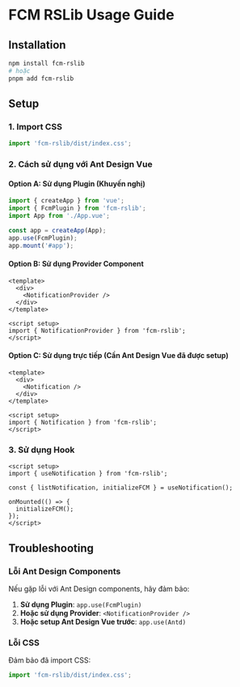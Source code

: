 # FCM RSLib Usage Guide

## Installation

```bash
npm install fcm-rslib
# hoặc
pnpm add fcm-rslib
```

## Setup

### 1. Import CSS

```javascript
import 'fcm-rslib/dist/index.css';
```

### 2. Cách sử dụng với Ant Design Vue

#### Option A: Sử dụng Plugin (Khuyến nghị)

```javascript
import { createApp } from 'vue';
import { FcmPlugin } from 'fcm-rslib';
import App from './App.vue';

const app = createApp(App);
app.use(FcmPlugin);
app.mount('#app');
```

#### Option B: Sử dụng Provider Component

```vue
<template>
  <div>
    <NotificationProvider />
  </div>
</template>

<script setup>
import { NotificationProvider } from 'fcm-rslib';
</script>
```

#### Option C: Sử dụng trực tiếp (Cần Ant Design Vue đã được setup)

```vue
<template>
  <div>
    <Notification />
  </div>
</template>

<script setup>
import { Notification } from 'fcm-rslib';
</script>
```

### 3. Sử dụng Hook

```vue
<script setup>
import { useNotification } from 'fcm-rslib';

const { listNotification, initializeFCM } = useNotification();

onMounted(() => {
  initializeFCM();
});
</script>
```

## Troubleshooting

### Lỗi Ant Design Components

Nếu gặp lỗi với Ant Design components, hãy đảm bảo:

1. **Sử dụng Plugin**: `app.use(FcmPlugin)`
2. **Hoặc sử dụng Provider**: `<NotificationProvider />`
3. **Hoặc setup Ant Design Vue trước**: `app.use(Antd)`

### Lỗi CSS

Đảm bảo đã import CSS:

```javascript
import 'fcm-rslib/dist/index.css';
```
